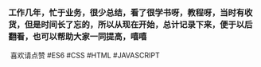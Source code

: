### 工作几年，忙于业务，很少总结，看了很学书呀，教程呀，当时有收货，但是时间长了忘的，所以从现在开始，总计记录下来，便于以后翻看，也可以帮助大家一同提高，嘻嘻
  喜欢请点赞
#ES6
#CSS
#HTML
#JAVASCRIPT


